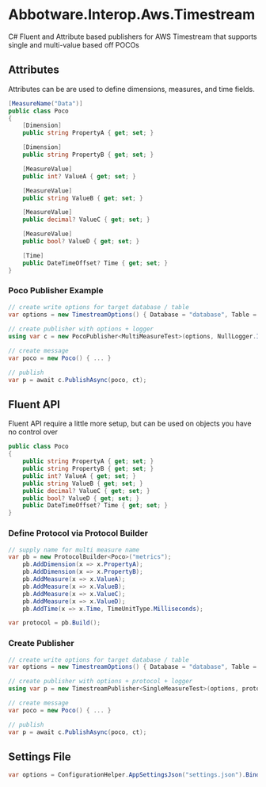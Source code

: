 ﻿# ﻿Abbotware.Interop.Aws.Timestream

C# Fluent and Attribute based publishers for AWS Timestream that supports single and multi-value based off POCOs

## Attributes

Attributes can be are used to define dimensions, measures, and time fields.

```c#
[MeasureName("Data")]
public class Poco
{
    [Dimension]
    public string PropertyA { get; set; }

    [Dimension]
    public string PropertyB { get; set; }

    [MeasureValue]
    public int? ValueA { get; set; }

    [MeasureValue]
    public string ValueB { get; set; }

    [MeasureValue]
    public decimal? ValueC { get; set; }

    [MeasureValue]
    public bool? ValueD { get; set; }

    [Time]
    public DateTimeOffset? Time { get; set; }
}
```


### Poco Publisher Example 

```c#
// create write options for target database / table
var options = new TimestreamOptions() { Database = "database", Table = "table" };
            
// create publisher with options + logger
using var c = new PocoPublisher<MultiMeasureTest>(options, NullLogger.Instance);

// create message
var poco = new Poco() { ... }

// publish
var p = await c.PublishAsync(poco, ct);
```


## Fluent API

Fluent API require a little more setup, but can be used on objects you have no control over

```c#
public class Poco
{
    public string PropertyA { get; set; }
    public string PropertyB { get; set; }
    public int? ValueA { get; set; }
    public string ValueB { get; set; }
    public decimal? ValueC { get; set; }
    public bool? ValueD { get; set; }
    public DateTimeOffset? Time { get; set; }
}
```

### Define Protocol via Protocol Builder
```c#
// supply name for multi measure name
var pb = new ProtocolBuilder<Poco>("metrics");
    pb.AddDimension(x => x.PropertyA);
    pb.AddDimension(x => x.PropertyB);
    pb.AddMeasure(x => x.ValueA);
    pb.AddMeasure(x => x.ValueB);
    pb.AddMeasure(x => x.ValueC);
    pb.AddMeasure(x => x.ValueD);
    pb.AddTime(x => x.Time, TimeUnitType.Milliseconds);

var protocol = pb.Build();
```

### Create Publisher

```c#      
// create write options for target database / table
var options = new TimestreamOptions() { Database = "database", Table = "table" };

// create publisher with options + protocol + logger
using var p = new TimestreamPublisher<SingleMeasureTest>(options, protocol, NullLogger.Instance);

// create message
var poco = new Poco() { ... }

// publish
var p = await c.PublishAsync(poco, ct);
```


## Settings File

```c#
var options = ConfigurationHelper.AppSettingsJson("settings.json").BindSection<TimestreamOptions>(TimestreamOptions.DefaultSection);
```
